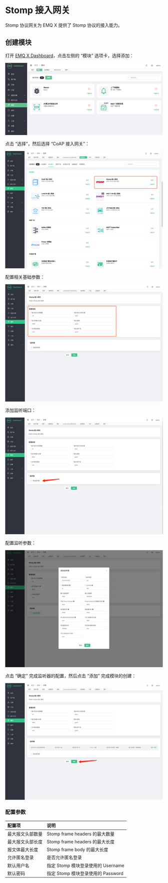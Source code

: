 # Stomp 接入网关

Stomp 协议网关为 EMQ X 提供了 Stomp 协议的接入能力。

## 创建模块

打开 [EMQ X Dashboard](http://127.0.0.1:18083/#/modules)，点击左侧的 “模块” 选项卡，选择添加：

![image-20200928161310952](../.gitbook/assets/modules.png)

点击 “选择”，然后选择 “CoAP 接入网关”：

![Create CoAP Protocol Gateway](../.gitbook/assets/stomp_1.png)

配置相关基础参数：

![Configure CoAP Protocol Gateway](../.gitbook/assets/stomp_2.png)

添加监听端口：

![Configure CoAP Protocol Gateway](../.gitbook/assets/stomp_3.png)

配置监听参数：

![Configure CoAP Protocol Gateway](../.gitbook/assets/stomp_4.png)

点击 “确定” 完成监听器的配置，然后点击 “添加” 完成模块的创建：

![Complete CoAP Protocol Gateway](../.gitbook/assets/stomp_5.png)

### 配置参数

| 配置项 | 说明 |
| :--- | :--- |
| 最大报文头部数量 | Stomp frame headers 的最大数量 |
| 最大报文头部长度 | Stomp frame headers 的最大长度 |
| 报文体最大长度 | Stomp frame body 的最大长度 |
| 允许匿名登录 | 是否允许匿名登录 |
| 默认用户名 | 指定 Stomp 模块登录使用的 Username |
| 默认密码 | 指定 Stomp 模块登录使用的 Password |

